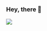 ### Hey, there 👋

![](https://komarev.com/ghpvc/?username=arunkumar2645s&style=flat&color=blueviolet)
